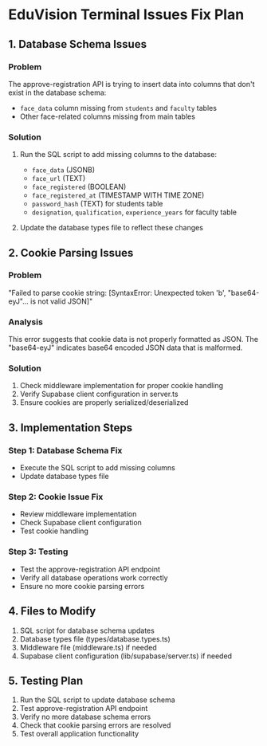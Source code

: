 # EduVision Terminal Issues Fix Plan

## 1. Database Schema Issues

### Problem
The approve-registration API is trying to insert data into columns that don't exist in the database schema:
- `face_data` column missing from `students` and `faculty` tables
- Other face-related columns missing from main tables

### Solution
1. Run the SQL script to add missing columns to the database:
   - `face_data` (JSONB)
   - `face_url` (TEXT)
   - `face_registered` (BOOLEAN)
   - `face_registered_at` (TIMESTAMP WITH TIME ZONE)
   - `password_hash` (TEXT) for students table
   - `designation`, `qualification`, `experience_years` for faculty table

2. Update the database types file to reflect these changes

## 2. Cookie Parsing Issues

### Problem
"Failed to parse cookie string: [SyntaxError: Unexpected token 'b', "base64-eyJ"... is not valid JSON]"

### Analysis
This error suggests that cookie data is not properly formatted as JSON. The "base64-eyJ" indicates base64 encoded JSON data that is malformed.

### Solution
1. Check middleware implementation for proper cookie handling
2. Verify Supabase client configuration in server.ts
3. Ensure cookies are properly serialized/deserialized

## 3. Implementation Steps

### Step 1: Database Schema Fix
- Execute the SQL script to add missing columns
- Update database types file

### Step 2: Cookie Issue Fix
- Review middleware implementation
- Check Supabase client configuration
- Test cookie handling

### Step 3: Testing
- Test the approve-registration API endpoint
- Verify all database operations work correctly
- Ensure no more cookie parsing errors

## 4. Files to Modify

1. SQL script for database schema updates
2. Database types file (types/database.types.ts)
3. Middleware file (middleware.ts) if needed
4. Supabase client configuration (lib/supabase/server.ts) if needed

## 5. Testing Plan

1. Run the SQL script to update database schema
2. Test approve-registration API endpoint
3. Verify no more database schema errors
4. Check that cookie parsing errors are resolved
5. Test overall application functionality